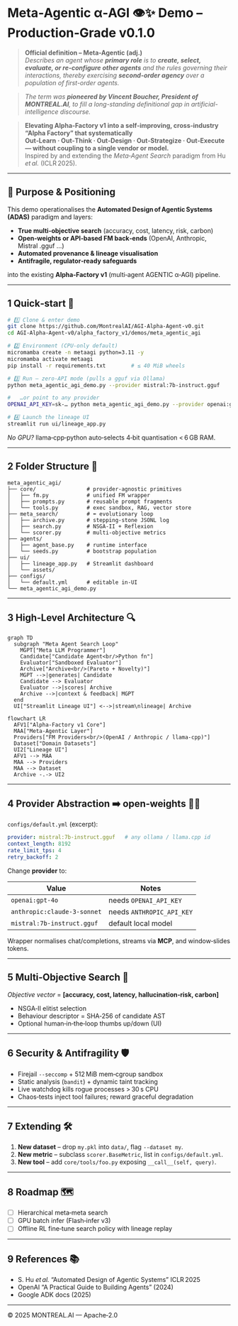 
# Meta‑Agentic α‑AGI 👁️✨ Demo – **Production‑Grade v0.1.0**

> **Official definition – Meta-Agentic (adj.)**  
> *Describes an agent whose **primary role** is to **create, select, evaluate, or re-configure other agents** and the rules governing their interactions, thereby exercising **second-order agency** over a population of first-order agents.*

> *The term was **pioneered by Vincent Boucher, President of MONTREAL.AI**, to fill a long-standing definitional gap in artificial-intelligence discourse.*

> **Elevating Alpha‑Factory v1 into a self‑improving, cross‑industry “Alpha Factory” that systematically  
> Out‑Learn · Out‑Think · Out‑Design · Out‑Strategize · Out‑Execute — without coupling to a single vendor or model.**  
> Inspired by and extending the *Meta‑Agent Search* paradigm from Hu *et al.* (ICLR 2025).

---

## 📌 Purpose & Positioning
This demo operationalises the **Automated Design of Agentic Systems (ADAS)** paradigm and layers:

* **True multi‑objective search** (accuracy, cost, latency, risk, carbon)
* **Open‑weights or API‑based FM back‑ends** (OpenAI, Anthropic, Mistral .gguf …)
* **Automated provenance & lineage visualisation**
* **Antifragile, regulator‑ready safeguards**

into the existing **Alpha‑Factory v1** (multi‑agent AGENTIC α‑AGI) pipeline.

---

## 1 Quick‑start 🏁

```bash
# 1️⃣ Clone & enter demo
git clone https://github.com/MontrealAI/AGI-Alpha-Agent-v0.git
cd AGI-Alpha-Agent-v0/alpha_factory_v1/demos/meta_agentic_agi

# 2️⃣ Environment (CPU‑only default)
micromamba create -n metaagi python=3.11 -y
micromamba activate metaagi
pip install -r requirements.txt        # ≤ 40 MiB wheels

# 3️⃣ Run – zero‑API mode (pulls a gguf via Ollama)
python meta_agentic_agi_demo.py --provider mistral:7b-instruct.gguf

#   …or point to any provider
OPENAI_API_KEY=sk‑… python meta_agentic_agi_demo.py --provider openai:gpt-4o

# 4️⃣ Launch the lineage UI
streamlit run ui/lineage_app.py
```

*No GPU?* llama‑cpp‑python auto‑selects 4‑bit quantisation < 6 GB RAM.

---

## 2 Folder Structure 📁
```
meta_agentic_agi/
├── core/                # provider‑agnostic primitives
│   ├── fm.py            # unified FM wrapper
│   ├── prompts.py       # reusable prompt fragments
│   └── tools.py         # exec sandbox, RAG, vector store
├── meta_search/         # ⬅ evolutionary loop
│   ├── archive.py       # stepping‑stone JSONL log
│   ├── search.py        # NSGA‑II + Reflexion
│   └── scorer.py        # multi‑objective metrics
├── agents/
│   ├── agent_base.py    # runtime interface
│   └── seeds.py         # bootstrap population
├── ui/
│   ├── lineage_app.py   # Streamlit dashboard
│   └── assets/
├── configs/
│   └── default.yml      # editable in‑UI
└── meta_agentic_agi_demo.py
```

---

## 3 High‑Level Architecture 🔍

```mermaid
graph TD
  subgraph "Meta Agent Search Loop"
    MGPT["Meta LLM Programmer"]
    Candidate["Candidate Agent<br/>Python fn"]
    Evaluator["Sandboxed Evaluator"]
    Archive["Archive<br/>(Pareto + Novelty)"]
    MGPT -->|generates| Candidate
    Candidate --> Evaluator
    Evaluator -->|scores| Archive
    Archive -->|context & feedback| MGPT
  end
  UI["Streamlit Lineage UI"] <-->|stream\nlineage| Archive
```

```mermaid
flowchart LR
  AFV1["Alpha‑Factory v1 Core"]
  MAA["Meta‑Agentic Layer"]
  Providers["FM Providers<br/>(OpenAI / Anthropic / llama‑cpp)"]
  Dataset["Domain Datasets"]
  UI2["Lineage UI"]
  AFV1 --> MAA
  MAA --> Providers
  MAA --> Dataset
  Archive -.-> UI2
```

---

## 4 Provider Abstraction ➡️ open‑weights 🏋️‍♀️

`configs/default.yml` (excerpt):

```yaml
provider: mistral:7b-instruct.gguf   # any ollama / llama.cpp id
context_length: 8192
rate_limit_tps: 4
retry_backoff: 2
```

Change **provider** to:

| Value                       | Notes                      |
|-----------------------------|----------------------------|
| `openai:gpt-4o`             | needs `OPENAI_API_KEY`     |
| `anthropic:claude-3-sonnet` | needs `ANTHROPIC_API_KEY`  |
| `mistral:7b-instruct.gguf`  | default local model        |

Wrapper normalises chat/completions, streams via **MCP**, and window‑slides tokens.

---

## 5 Multi‑Objective Search 🎯

*Objective vector* = **[accuracy, cost, latency, hallucination‑risk, carbon]**

* NSGA‑II elitist selection  
* Behaviour descriptor = SHA‑256 of candidate AST  
* Optional human‑in‑the‑loop thumbs up/down (UI)

---

## 6 Security & Antifragility 🛡

* Firejail `--seccomp` + 512 MiB mem‑cgroup sandbox  
* Static analysis (`bandit`) + dynamic taint tracking  
* Live watchdog kills rogue processes > 30 s CPU  
* Chaos‑tests inject tool failures; reward graceful degradation

---

## 7 Extending 🛠
1. **New dataset** – drop `my.pkl` into `data/`, flag `--dataset my`.  
2. **New metric** – subclass `scorer.BaseMetric`, list in `configs/default.yml`.  
3. **New tool** – add `core/tools/foo.py` exposing `__call__(self, query)`.

---

## 8 Roadmap 🗺
* ☐ Hierarchical meta‑meta search  
* ☐ GPU batch infer (Flash‑infer v3)  
* ☐ Offline RL fine‑tune search policy with lineage replay

---

## 9 References 📚
* S. Hu *et al.* “Automated Design of Agentic Systems” ICLR 2025  
* OpenAI “A Practical Guide to Building Agents” (2024)  
* Google ADK docs (2025)

---

© 2025 MONTREAL.AI — Apache‑2.0
